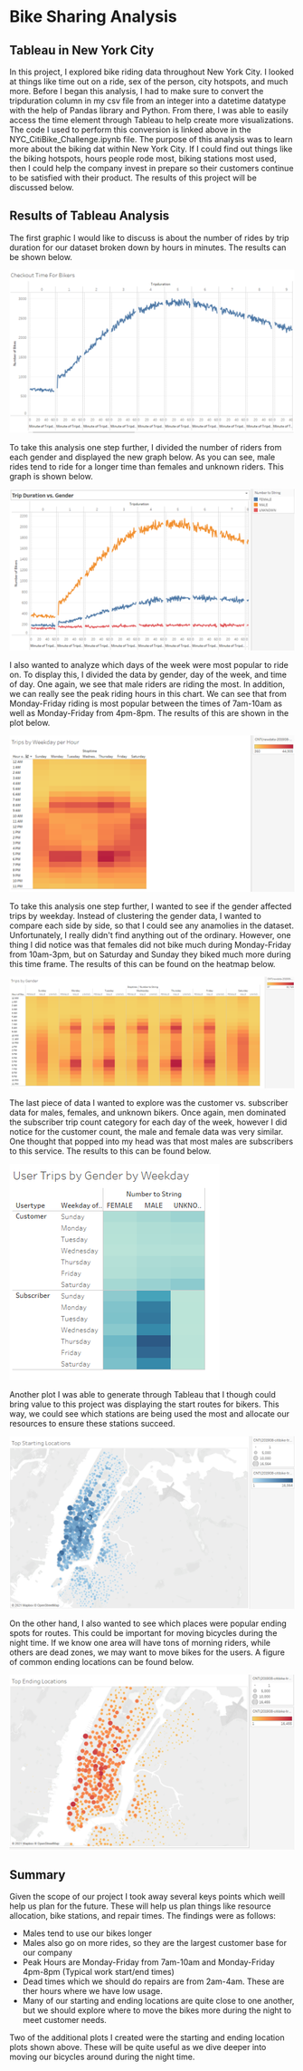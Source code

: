 # Bike Sharing Analysis

## Tableau in New York City

In this project, I explored bike riding data throughout New York City. I looked at things like time out on a ride, sex of the person, city hotspots, and much more. Before I began this analysis, I had to make sure to convert the tripduration column in my csv file from an integer into a datetime datatype with the help of Pandas library and Python. From there, I was able to easily access the time element through Tableau to help create more visualizations. The code I used to perform this conversion is linked above in the NYC_CitiBike_Challenge.ipynb file. The purpose of this analysis was to learn more about the biking dat within New York City. If I could find out things like the biking hotspots, hours people rode most, biking stations most used, then I could help the company invest in prepare so their customers continue to be satisfied with their product. The results of this project will be discussed below.

## Results of Tableau Analysis

The first graphic I would like to discuss is about the number of rides by trip duration for our dataset broken down by hours in minutes. The results can be shown below.

![BikevsDuration](Resources/BikevsDuration.PNG)

To take this analysis one step further, I divided the number of riders from each gender and displayed the new graph below. As you can see, male rides tend to ride for a longer time than females and unknown riders. This graph is shown below.

![DurationvsGender](Resources/DurationvsGender.PNG)

I also wanted to analyze which days of the week were most popular to ride on. To display this, I divided the data by gender, day of the week, and time of day. One again, we see that male riders are riding the most. In addition, we can really see the peak riding hours in this chart. We can see that from Monday-Friday riding is most popular between the times of 7am-10am as well as Monday-Friday from 4pm-8pm. The results of this are shown in the plot below.

![tripsbyweekday](Resources/tripsbyweekday.PNG)

To take this analysis one step further, I wanted to see if the gender affected trips by weekday. Instead of clustering the gender data, I wanted to compare each side by side, so that I could see any anamolies in the dataset. Unfortunately, I really didn't find anything out of the ordinary. However, one thing I did notice was that females did not bike much during Monday-Friday from 10am-3pm, but on Saturday and Sunday they biked much more during this time frame. The results of this can be found on the heatmap below.

![tripsbygender1](Resources/tripsbygender1.PNG)

The last piece of data I wanted to explore was the customer vs. subscriber data for males, females, and unknown bikers. Once again, men dominated the subscriber trip count category for each day of the week, however I did notice for the customer count, the male and female data was very similar. One thought that popped into my head was that most males are subscribers to this service. The results to this can be found below.

![tripsbygenderbyweekday](Resources/tripsbygenderbyweekday.PNG)

Another plot I was able to generate through Tableau that I though could bring value to this project was displaying the start routes for bikers. This way, we could see which stations are being used the most and allocate our resources to ensure these stations succeed.

![StartingLocations](Resources/StartingLocations.PNG)

On the other hand, I also wanted to see which places were popular ending spots for routes. This could be important for moving bicycles during the night time. If we know one area will have tons of morning riders, while others are dead zones, we may want to move bikes for the users. A figure of common ending locations can be found below.

![EndingLocations](Resources/EndingLocations.PNG)

## Summary

Given the scope of our project I took away several keys points which weill help us plan for the future. These will help us plan things like resource allocation, bike stations, and repair times. The findings were as follows:

- Males tend to use our bikes longer
- Males also go on more rides, so they are the largest customer base for our company
- Peak Hours are Monday-Friday from 7am-10am and Monday-Friday 4pm-8pm (Typical work start/end times)
- Dead times which we should do repairs are from 2am-4am. These are ther hours where we have low usage.
- Many of our starting and ending locations are quite close to one another, but we should explore where to move the bikes more during the night to meet customer needs.

Two of the additional plots I created were the starting and ending location plots shown above. These will be quite useful as we dive deeper into moving our bicycles around during the night time.
